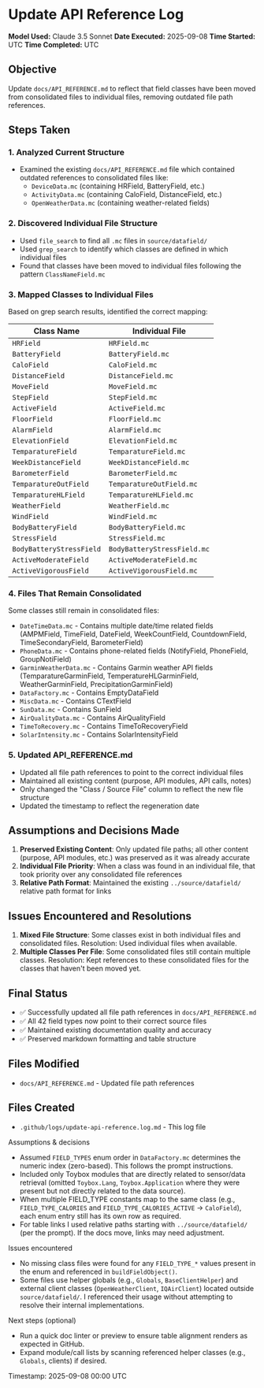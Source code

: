 # Update API Reference Log

**Model Used:** Claude 3.5 Sonnet
**Date Executed:** 2025-09-08
**Time Started:** UTC
**Time Completed:** UTC

## Objective
Update `docs/API_REFERENCE.md` to reflect that field classes have been moved from consolidated files to individual files, removing outdated file path references.

## Steps Taken

### 1. Analyzed Current Structure
- Examined the existing `docs/API_REFERENCE.md` file which contained outdated references to consolidated files like:
  - `DeviceData.mc` (containing HRField, BatteryField, etc.)
  - `ActivityData.mc` (containing CaloField, DistanceField, etc.)
  - `OpenWeatherData.mc` (containing weather-related fields)

### 2. Discovered Individual File Structure
- Used `file_search` to find all `.mc` files in `source/datafield/`
- Used `grep_search` to identify which classes are defined in which individual files
- Found that classes have been moved to individual files following the pattern `ClassNameField.mc`

### 3. Mapped Classes to Individual Files
Based on grep search results, identified the correct mapping:

| Class Name | Individual File |
|------------|----------------|
| `HRField` | `HRField.mc` |
| `BatteryField` | `BatteryField.mc` |
| `CaloField` | `CaloField.mc` |
| `DistanceField` | `DistanceField.mc` |
| `MoveField` | `MoveField.mc` |
| `StepField` | `StepField.mc` |
| `ActiveField` | `ActiveField.mc` |
| `FloorField` | `FloorField.mc` |
| `AlarmField` | `AlarmField.mc` |
| `ElevationField` | `ElevationField.mc` |
| `TemparatureField` | `TemparatureField.mc` |
| `WeekDistanceField` | `WeekDistanceField.mc` |
| `BarometerField` | `BarometerField.mc` |
| `TemparatureOutField` | `TemparatureOutField.mc` |
| `TemparatureHLField` | `TemparatureHLField.mc` |
| `WeatherField` | `WeatherField.mc` |
| `WindField` | `WindField.mc` |
| `BodyBatteryField` | `BodyBatteryField.mc` |
| `StressField` | `StressField.mc` |
| `BodyBatteryStressField` | `BodyBatteryStressField.mc` |
| `ActiveModerateField` | `ActiveModerateField.mc` |
| `ActiveVigorousField` | `ActiveVigorousField.mc` |

### 4. Files That Remain Consolidated
Some classes still remain in consolidated files:
- `DateTimeData.mc` - Contains multiple date/time related fields (AMPMField, TimeField, DateField, WeekCountField, CountdownField, TimeSecondaryField, BarometerField)
- `PhoneData.mc` - Contains phone-related fields (NotifyField, PhoneField, GroupNotiField)
- `GarminWeatherData.mc` - Contains Garmin weather API fields (TemparatureGarminField, TemperatureHLGarminField, WeatherGarminField, PrecipitationGarminField)
- `DataFactory.mc` - Contains EmptyDataField
- `MiscData.mc` - Contains CTextField
- `SunData.mc` - Contains SunField
- `AirQualityData.mc` - Contains AirQualityField
- `TimeToRecovery.mc` - Contains TimeToRecoveryField
- `SolarIntensity.mc` - Contains SolarIntensityField

### 5. Updated API_REFERENCE.md
- Updated all file path references to point to the correct individual files
- Maintained all existing content (purpose, API modules, API calls, notes)
- Only changed the "Class / Source File" column to reflect the new file structure
- Updated the timestamp to reflect the regeneration date

## Assumptions and Decisions Made
1. **Preserved Existing Content**: Only updated file paths; all other content (purpose, API modules, etc.) was preserved as it was already accurate
2. **Individual File Priority**: When a class was found in an individual file, that took priority over any consolidated file references
3. **Relative Path Format**: Maintained the existing `../source/datafield/` relative path format for links

## Issues Encountered and Resolutions
1. **Mixed File Structure**: Some classes exist in both individual files and consolidated files. Resolution: Used individual files when available.
2. **Multiple Classes Per File**: Some consolidated files still contain multiple classes. Resolution: Kept references to these consolidated files for the classes that haven't been moved yet.

## Final Status
- ✅ Successfully updated all file path references in `docs/API_REFERENCE.md`
- ✅ All 42 field types now point to their correct source files
- ✅ Maintained existing documentation quality and accuracy
- ✅ Preserved markdown formatting and table structure

## Files Modified
- `docs/API_REFERENCE.md` - Updated file path references

## Files Created
- `.github/logs/update-api-reference.log.md` - This log file

Assumptions & decisions
- Assumed `FIELD_TYPES` enum order in `DataFactory.mc` determines the numeric index (zero-based). This follows the prompt instructions.
- Included only Toybox modules that are directly related to sensor/data retrieval (omitted `Toybox.Lang`, `Toybox.Application` where they were present but not directly related to the data source).
- When multiple FIELD_TYPE constants map to the same class (e.g., `FIELD_TYPE_CALORIES` and `FIELD_TYPE_CALORIES_ACTIVE` → `CaloField`), each enum entry still has its own row as required.
- For table links I used relative paths starting with `../source/datafield/` (per the prompt). If the docs move, links may need adjustment.

Issues encountered
- No missing class files were found for any `FIELD_TYPE_*` values present in the enum and referenced in `buildFieldObject()`.
- Some files use helper globals (e.g., `Globals`, `BaseClientHelper`) and external client classes (`OpenWeatherClient`, `IQAirClient`) located outside `source/datafield/`. I referenced their usage without attempting to resolve their internal implementations.

Next steps (optional)
- Run a quick doc linter or preview to ensure table alignment renders as expected in GitHub.
- Expand module/call lists by scanning referenced helper classes (e.g., `Globals`, clients) if desired.

Timestamp: 2025-09-08 00:00 UTC
